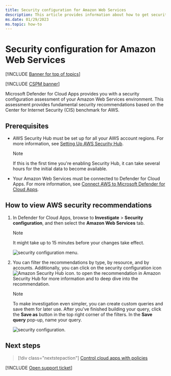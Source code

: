 ```yaml
---
title: Security configuration for Amazon Web Services
description: This article provides information about how to get security configuration recommendations in Defender for Cloud Apps by integrating with Amazon Web Services.
ms.date: 01/29/2023
ms.topic: how-to
---
```

# Security configuration for Amazon Web Services

[!INCLUDE [Banner for top of topics](includes/banner.md)]

[!INCLUDE [CSPM banner](includes/cspm-banner.md)]

Microsoft Defender for Cloud Apps provides you with a security configuration assessment of your Amazon Web Services environment. This assessment provides fundamental security recommendations based on the Center for Internet Security (CIS) benchmark for AWS.

## Prerequisites

- AWS Security Hub must be set up for all your AWS account regions. For more information, see [Setting Up AWS Security Hub](https://go.microsoft.com/fwlink/?linkid=2100208).
    > [!NOTE]
    > If this is the first time you're enabling Security Hub, it can take several hours for the initial data to become available.
- Your Amazon Web Services must be connected to Defender for Cloud Apps. For more information, see [Connect AWS to Microsoft Defender for Cloud Apps](./connect-aws.md).

## How to view AWS security recommendations

1. In Defender for Cloud Apps, browse to **Investigate** > **Security configuration**, and then select the **Amazon Web Services** tab.

    > [!NOTE]
    > It might take up to 15 minutes before your changes take effect.

    ![security configuration menu.](media/security-configuration-menu.png)

1. You can filter the recommendations by type, by resource, and by accounts. Additionally, you can click on the security configuration icon ![Amazon Security Hub icon.](media/asc-icon.png) to open the recommendation in Amazon Security Hub for more information and to deep dive into the recommendation.

    > [!NOTE]
    > To make investigation even simpler, you can create custom queries and save them for later use. After you've finished building your query, click the **Save as** button in the top right corner of the filters. In the **Save query** pop-up, name your query.

    ![security configuration.](media/security-configuration-aws.png)

## Next steps

> [!div class="nextstepaction"]
> [Control cloud apps with policies](control-cloud-apps-with-policies.md)

[!INCLUDE [Open support ticket](includes/support.md)]
